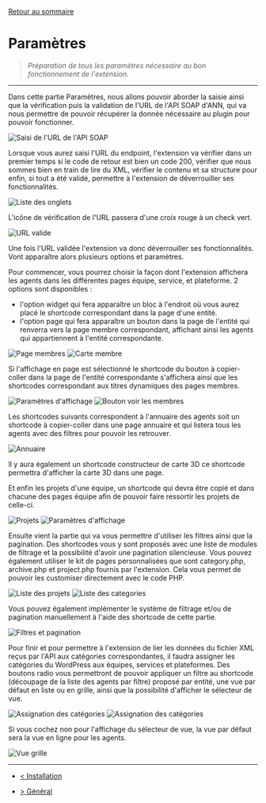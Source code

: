 [Retour au sommaire](/documentation/FR/01%20-%20Sommaire.md)

# Paramètres

> *Préparation de tous les paramètres nécessaire au bon fonctionnement de l'extension.*

---

Dans cette partie Paramètres, nous allons pouvoir aborder la saisie ainsi que la vérification puis la validation de l'URL de l'API SOAP d'ANN, qui va nous permettre de pouvoir récupérer la donnée nécessaire au plugin pour pouvoir fonctionner.

![Saisi de l'URL de l'API SOAP](/documentation/attachments/illustration-01.png?raw=true)

Lorsque vous aurez saisi l'URL du endpoint, l'extension va vérifier dans un premier temps si le code de retour est bien un code 200, vérifier que nous sommes bien en train de lire du XML, vérifier le contenu et sa structure pour enfin, si tout a été validé, permettre à l'extension de déverrouiller ses fonctionnalités.

![Liste des onglets](/documentation/attachments/illustration-02.png?raw=true)

L'icône de vérification de l'URL passera d'une croix rouge à un check vert.

![URL valide](/documentation/attachments/illustration-15.png?raw=true)

Une fois l'URL validée l'extension va donc déverrouiller ses fonctionnalités. Vont apparaître alors plusieurs options et paramètres.

Pour commencer, vous pourrez choisir la façon dont l'extension affichera les agents dans les différentes pages équipe, service, et plateforme. 2 options sont disponibles : 
 - l'option widget qui fera apparaître un bloc à l'endroit où vous aurez placé le shortcode correspondant dans la page d'une entité.
 - l'option page qui fera apparaître un bouton dans la page de l'entité qui renverra vers la page membre correspondant, affichant ainsi les agents qui appartiennent à l'entité correspondante.

![Page membres](/documentation/attachments/illustration-23.png?raw=true)
![Carte membre](/documentation/attachments/illustration-24.png?raw=true)

Si l'affichage en page est sélectionné le shortcode du bouton à copier-coller dans la page de l'entité correspondante s'affichera ainsi que les shortcodes correspondant aux titres dynamiques des pages membres.

![Paramètres d'affichage](/documentation/attachments/illustration-16.png?raw=true)
![Bouton voir les membres](/documentation/attachments/illustration-22.png?raw=true)

Les shortcodes suivants correspondent à l'annuaire des agents soit un shortcode à copier-coller dans une page annuaire et qui listera tous les agents avec des filtres pour pouvoir les retrouver.

![Annuaire](/documentation/attachments/illustration-20.png?raw=true)

Il y aura également un shortcode constructeur de carte 3D ce shortcode permettra d'afficher la carte 3D dans une page. 

Et enfin les projets d'une équipe, un shortcode qui devra être copié et dans chacune des pages équipe afin de pouvoir faire ressortir les projets de celle-ci.

![Projets](/documentation/attachments/illustration-27.png?raw=true)
![Paramètres d'affichage](/documentation/attachments/illustration-17.png?raw=true)

Ensuite vient la partie qui va vous permettre d'utiliser les filtres ainsi que la pagination. 
Des shortcodes vous y sont proposés avec une liste de modules de filtrage et la possibilité d'avoir une pagination silencieuse. 
Vous pouvez également utiliser le kit de pages personnalisées que sont category.php, archive.php et project.php fournis par l'extension. Cela vous permet de pouvoir les customiser directement avec le code PHP. 

![Liste des projets](/documentation/attachments/illustration-28.png?raw=true)
![Liste des categories](/documentation/attachments/illustration-21.png?raw=true)

Vous pouvez également implémenter le système de filtrage et/ou de pagination manuellement à l'aide des shortcode de cette partie.

![Filtres et pagination](/documentation/attachments/illustration-18.png?raw=true)

Pour finir et pour permettre à l'extension de lier les données du fichier XML reçus par l'API aux catégories correspondantes, il faudra assigner les catégories du WordPress aux équipes, services et plateformes. 
Des boutons radio vous permettront de pouvoir appliquer un filtre au shortcode (découpage de la liste des agents par filtre) proposé par entité, une vue par défaut en liste ou en grille, ainsi que la possibilité d'afficher le sélecteur de vue.

![Assignation des catégories](/documentation/attachments/illustration-25.png?raw=true)
![Assignation des catégories](/documentation/attachments/illustration-19.png?raw=true)

Si vous cochez non pour l'affichage du sélecteur de vue, la vue par défaut sera la vue en ligne pour les agents.

![Vue grille](/documentation/attachments/illustration-26.png?raw=true)

---

- [< Installation](/documentation/FR/02%20-%20Installation.md)

- [> Général](/documentation/FR/04%20-%20Général.md)